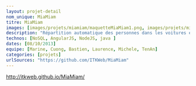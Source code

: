 ```yaml
---
layout: projet-detail
nom_unique: MiaMiam
titre: MiaMiam
images: [images/projets/miamiam/maquetteMiaMiam1.png, images/projets/miamiam/maquetteMiaMiam2.png, images/projets/miamiam/maquetteMiaMiam3.png]
description: "Répartition automatique des personnes dans les voitures en direction du CIRAD"
technos: [NoSQL, AngularJS, NodeJS, java ]
dates: [08/10/2013]
equipe: [Marine, Cuong, Bastien, Laurence, Michele, TenAn]
categories: [projets]
urlSources: "https://github.com/ITKWeb/MiaMiam"
---
```


http://itkweb.github.io/MiaMiam/
